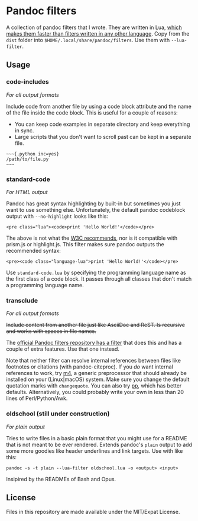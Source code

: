 # Pandoc filters

A collection of pandoc filters that I wrote. They are written in Lua, [which makes
them faster than filters written in any other language][1]. Copy from the `dist` folder
into `$HOME/.local/share/pandoc/filters`. Use them with `--lua-filter`.

[1]: https://pandoc.org/lua-filters.html

## Usage

### code-includes

_For all output formats_

Include code from another file by using a code block attribute and the name of the file
inside the code block. This is useful for a couple of reasons:

- You can keep code examples in separate directory and keep everything in sync.
- Large scripts that you don't want to scroll past can be kept in a separate file.

```
~~~{.python inc=yes}
/path/to/file.py
~~~
```

### standard-code

_For HTML output_

Pandoc has great syntax highlighting by built-in but sometimes you just want to use
something else. Unfortunately, the default pandoc codeblock output with `--no-highlight`
looks like this:

    <pre class="lua"><code>print 'Hello World!'</code></pre>

The above is not what the [W3C recommends][spec], nor is it compatible with prism.js or
highlight.js. This filter makes sure pandoc outputs the recommended syntax:

    <pre><code class="language-lua">print 'Hello World!'</code></pre>

Use `standard-code.lua` by specifying the programming language name as the
first class of a code block. It passes through all classes that don't
match a programming language name.

[spec]: https://www.w3.org/TR/html5/text-level-semantics.html#the-code-element

### transclude

_For all output formats_

~~Include content from another file just like AsciiDoc and ReST. Is recursive and works
with spaces in file names.~~

The [official Pandoc filters repository has a filter][paf] that does this and has a
couple of extra features. Use that one instead.

Note that neither filter can resolve internal references between files like footnotes or
citations (with pandoc-citeproc).
If you _do_ want internal references to work, try [m4], a generic preprocessor that
should already be installed on your (Linux|macOS) system. Make sure you change the
default quotation marks with `changequote`. You can also try [pp], which has better
defaults. Alternatively, you could probably write your own in less than 20 lines
of Perl/Python/Awk.

[paf]: https://github.com/pandoc/lua-filters/tree/master/include-files
[m4]: https://www.gnu.org/software/m4/m4.html
[pp]: http://christophe.delord.free.fr/pp/download.html

### oldschool (still under construction)

_For plain output_

Tries to write files in a basic plain format that you might use for a README that is not
meant to be ever rendered. Extends pandoc's `plain` output to add some more goodies like
header underlines and link targets. Use with like this:

    pandoc -s -t plain --lua-filter oldschool.lua -o <output> <input>

Insipired by the READMEs of Bash and Opus.

## License

Files in this repository are made available under the MIT/Expat License.
